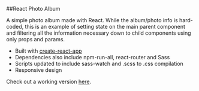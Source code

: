 ##React Photo Album

A simple photo album made with React. While the album/photo info is hard-coded, this is an example of setting state on the main parent component and filtering all the information necessary down to child components using only props and params.

* Built with [create-react-app](https://github.com/facebookincubator/create-react-app)
* Dependencies also include npm-run-all, react-router and Sass
* Scripts updated to include sass-watch and .scss to .css compilation
* Responsive design

Check out a working version [here](reactphotoalbum-danbuda.surge.sh).